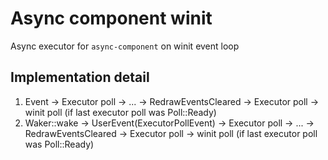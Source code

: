 # Async component winit
Async executor for `async-component` on winit event loop

## Implementation detail
1. Event -> Executor poll -> ... -> RedrawEventsCleared -> Executor poll -> winit poll (if last executor poll was Poll::Ready)
2. Waker::wake -> UserEvent(ExecutorPollEvent) -> Executor poll -> ... -> RedrawEventsCleared -> Executor poll -> winit poll (if last executor poll was Poll::Ready)
